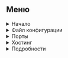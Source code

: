 ## Меню

<details>
  <summary>Начало</summary>

- [Введение](docs/GettingStarted.md#intro)
- [Системные требования](docs/GettingStarted.md#requirements)
- [Установка](docs/GettingStarted.md#install)
- [Вход в систему](docs/GettingStarted.md#login)
- [Инициализация проекта](docs/GettingStarted.md#init)
- [Запуск проекта в облаке](docs/GettingStarted.md#deploy)
</details>

<details>
  <summary>Файл конфигурации</summary>

- [Пример файла конфигурации](docs/ConfigFile.md#config-file-ex)
- [Поля конфигурации верхнего уровня](docs/ConfigFile.md#top-level-props)
- [Поля конфигурации сервиса](docs/ConfigFile.md#service-level-props)
- [Использование своего домена](docs/ConfigFile.md#custom-domain)
</details>

<details>
  <summary>Порты</summary>

- [Конфигурация](docs/Ports.md#config)
- [Устройство веб сервера](docs/Ports.md#web-server)
</details>

<details>
  <summary>Хостинг</summary>

- [Node.js](docs/HostingNode.md)
- [Rust](docs/HostingRust.md)
- [Python](docs/HostingPython.md)
- [PHP](docs/HostingPhp.md)
- [Golang](docs/HostingGolang.md)
</details>

<details>
  <summary>Подробности</summary>

- [Список изменений](docs/CHANGELOG.md)
</details>
